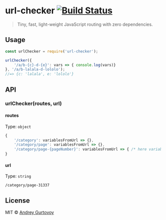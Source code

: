 # url-checker [![Build Status](https://travis-ci.org/jt3k/url-checker.svg?branch=master)](https://travis-ci.org/jt3k/url-checker)

> Tiny, fast, light-weight JavaScript routing with zero dependencies.


## Usage

```js
const urlChecker = require('url-checker');

urlChecker({
	'/a/b-{c}-d-{e}': vars => { console.log(vars)}
}, '/a/b-lalala-d-lololo');
//=> {c: 'lalala', e: 'lololo'}
```


## API

### urlChecker(routes, url)

#### routes

Type: `object`

```js
{
	'/category': variablesFromUrl => {},
	'/category/page': variablesFromUrl => {},
	'/category/page-{pageNumber}': variablesFromUrl => { /* here variablesFromUrl.pageNumber is 31337 */ },
}
```

#### url

Type: `string`

```
/category/page-31337
```

## License

MIT © [Andrey Gurtovoy](https://github.com/jt3k)
